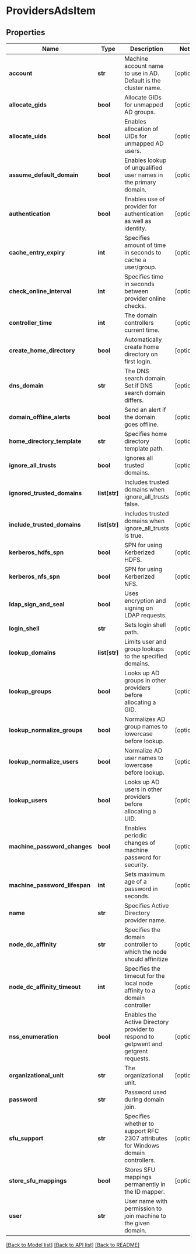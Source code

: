 # ProvidersAdsItem

## Properties
Name | Type | Description | Notes
------------ | ------------- | ------------- | -------------
**account** | **str** | Machine account name to use in AD. Default is the cluster name. | [optional] 
**allocate_gids** | **bool** | Allocate GIDs for unmapped AD groups. | [optional] 
**allocate_uids** | **bool** | Enables allocation of UIDs for unmapped AD users. | [optional] 
**assume_default_domain** | **bool** | Enables lookup of unqualified user names in the primary domain. | [optional] 
**authentication** | **bool** | Enables use of provider for authentication as well as identity. | [optional] 
**cache_entry_expiry** | **int** | Specifies amount of time in seconds to cache a user/group. | [optional] 
**check_online_interval** | **int** | Specifies time in seconds between provider online checks. | [optional] 
**controller_time** | **int** | The domain controllers current time. | [optional] 
**create_home_directory** | **bool** | Automatically create home directory on first login. | [optional] 
**dns_domain** | **str** | The DNS search domain.  Set if DNS search domain differs. | [optional] 
**domain_offline_alerts** | **bool** | Send an alert if the domain goes offline. | [optional] 
**home_directory_template** | **str** | Specifies home directory template path. | [optional] 
**ignore_all_trusts** | **bool** | Ignores all trusted domains. | [optional] 
**ignored_trusted_domains** | **list[str]** | Includes trusted domains when ignore_all_trusts false. | [optional] 
**include_trusted_domains** | **list[str]** | Includes trusted domains when ignore_all_trusts is true. | [optional] 
**kerberos_hdfs_spn** | **bool** | SPN for using Kerberized HDFS. | [optional] 
**kerberos_nfs_spn** | **bool** | SPN for using Kerberized NFS. | [optional] 
**ldap_sign_and_seal** | **bool** | Uses encryption and signing on LDAP requests. | [optional] 
**login_shell** | **str** | Sets login shell path. | [optional] 
**lookup_domains** | **list[str]** | Limits user and group lookups to the specified domains. | [optional] 
**lookup_groups** | **bool** | Looks up AD groups in other providers before allocating a GID. | [optional] 
**lookup_normalize_groups** | **bool** | Normalizes AD group names to lowercase before lookup. | [optional] 
**lookup_normalize_users** | **bool** | Normalize AD user names to lowercase before lookup. | [optional] 
**lookup_users** | **bool** | Looks up AD users in other providers before allocating a UID. | [optional] 
**machine_password_changes** | **bool** | Enables periodic changes of machine password for security. | [optional] 
**machine_password_lifespan** | **int** | Sets maximum age of a password in seconds. | [optional] 
**name** | **str** | Specifies Active Directory provider name. | 
**node_dc_affinity** | **str** | Specifies the domain controller to which the node should affinitize | [optional] 
**node_dc_affinity_timeout** | **int** | Specifies the timeout for the local node affinity to a domain controller | [optional] 
**nss_enumeration** | **bool** | Enables the Active Directory provider to respond to getpwent and getgrent requests. | [optional] 
**organizational_unit** | **str** | The organizational unit. | [optional] 
**password** | **str** | Password used during domain join. | 
**sfu_support** | **str** | Specifies whether to support RFC 2307 attributes for Windows domain controllers. | [optional] 
**store_sfu_mappings** | **bool** | Stores SFU mappings permanently in the ID mapper. | [optional] 
**user** | **str** | User name with permission to join machine to the given domain. | 

[[Back to Model list]](../README.md#documentation-for-models) [[Back to API list]](../README.md#documentation-for-api-endpoints) [[Back to README]](../README.md)


